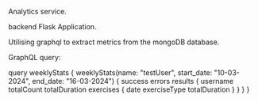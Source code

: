 Analytics service. 

backend Flask Application. 

Utilising graphql to extract metrics from the mongoDB database. 

GraphQL query: 

query weeklyStats {
  weeklyStats(name: "testUser", start_date: "10-03-2024", end_date: "16-03-2024") {
    success
    errors
    results {
      username
      totalCount
      totalDuration
      exercises {
        date
        exerciseType
        totalDuration
      }
    }
  }
}